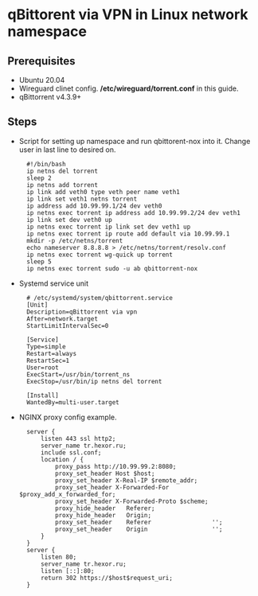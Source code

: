 # qBittorent via VPN in Linux  network namespace

## Prerequisites
- Ubuntu 20.04
- Wireguard clinet config. **/etc/wireguard/torrent.conf** in this guide.
- qBittorrent v4.3.9+

## Steps
- Script for setting up namespace and run qbittorent-nox into it. Change user in last line to desired on.

		#!/bin/bash
		ip netns del torrent
		sleep 2
		ip netns add torrent
		ip link add veth0 type veth peer name veth1 
		ip link set veth1 netns torrent
		ip address add 10.99.99.1/24 dev veth0
		ip netns exec torrent ip address add 10.99.99.2/24 dev veth1
		ip link set dev veth0 up
		ip netns exec torrent ip link set dev veth1 up
		ip netns exec torrent ip route add default via 10.99.99.1
		mkdir -p /etc/netns/torrent
		echo nameserver 8.8.8.8 > /etc/netns/torrent/resolv.conf
		ip netns exec torrent wg-quick up torrent
		sleep 5
		ip netns exec torrent sudo -u ab qbittorrent-nox

- Systemd service unit

		# /etc/systemd/system/qbittorrent.service
		[Unit]
		Description=qBittorrent via vpn
		After=network.target
		StartLimitIntervalSec=0

		[Service]
		Type=simple
		Restart=always
		RestartSec=1
		User=root
		ExecStart=/usr/bin/torrent_ns
		ExecStop=/usr/bin/ip netns del torrent

		[Install]
		WantedBy=multi-user.target

- NGINX proxy config example.

		server {
			listen 443 ssl http2;
			server_name tr.hexor.ru;
			include ssl.conf;
			location / {
				proxy_pass http://10.99.99.2:8080;
				proxy_set_header Host $host;
				proxy_set_header X-Real-IP $remote_addr;
				proxy_set_header X-Forwarded-For $proxy_add_x_forwarded_for;
				proxy_set_header X-Forwarded-Proto $scheme;
				proxy_hide_header   Referer;
				proxy_hide_header   Origin;
				proxy_set_header    Referer                 '';
				proxy_set_header    Origin                  '';
			}
		}
		server {
			listen 80;
			server_name tr.hexor.ru;
			listen [::]:80;
			return 302 https://$host$request_uri;
		}

